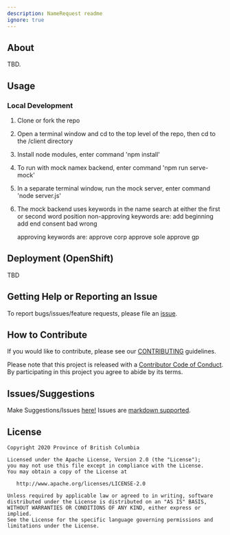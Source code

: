 ```yaml
---
description: NameRequest readme
ignore: true
---
```


## About

TBD.

## Usage

### Local Development

1.  Clone or fork the repo
2.  Open a terminal window and cd to the top level of the repo, then cd to the /client directory
3.  Install node modules, enter command 'npm install'
4.  To run with mock namex backend, enter command 'npm run serve-mock'
5.  In a separate terminal window, run the mock server, enter command 'node server.js'
6.  The mock backend uses keywords in the name search at either the first or second word position
    non-approving keywords are:
    add beginning
    add end
    consent
    bad
    wrong

    approving keywords are:
    approve corp
    approve sole
    approve gp

## Deployment (OpenShift)

TBD

## Getting Help or Reporting an Issue

To report bugs/issues/feature requests, please file an [issue](https://github.com/bcgov/namerequest/issues/).

## How to Contribute

If you would like to contribute, please see our [CONTRIBUTING](CONTRIBUTING.md) guidelines.

Please note that this project is released with a [Contributor Code of Conduct](CODE_OF_CONDUCT.md). 
By participating in this project you agree to abide by its terms.

## Issues/Suggestions
Make Suggestions/Issues [here!](https://github.com/bcgov/namerequest/issues/new)
Issues are [markdown supported](https://guides.github.com/features/mastering-markdown/).

## License

    Copyright 2020 Province of British Columbia

    Licensed under the Apache License, Version 2.0 (the "License");
    you may not use this file except in compliance with the License.
    You may obtain a copy of the License at

       http://www.apache.org/licenses/LICENSE-2.0

    Unless required by applicable law or agreed to in writing, software
    distributed under the License is distributed on an "AS IS" BASIS,
    WITHOUT WARRANTIES OR CONDITIONS OF ANY KIND, either express or implied.
    See the License for the specific language governing permissions and
    limitations under the License.
